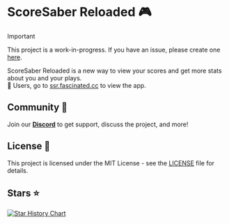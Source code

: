 # ScoreSaber Reloaded 🎮

> [!IMPORTANT]
> This project is a work-in-progress. If you have an issue, please create one [here](https://github.com/RealFascinated/scoresaber-reloaded/issues/new).

ScoreSaber Reloaded is a new way to view your scores and get more stats about you and your plays. </br>
🌟 Users, go to [ssr.fascinated.cc](https://ssr.fascinated.cc) to view the app.

## Community 🤝

Join our [**Discord**](https://discord.gg/kmNfWGA4A8) to get support, discuss the project, and more!

## License 📄

This project is licensed under the MIT License - see the [LICENSE](LICENSE) file for details.

## Stars ⭐

[![Star History Chart](https://api.star-history.com/svg?repos=RealFascinated/scoresaber-reloaded&type=Timeline)](https://star-history.com/#RealFascinated/scoresaber-reloaded&Timeline)
